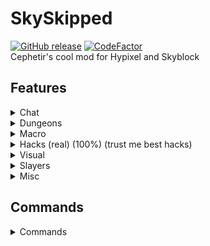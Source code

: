 # SkySkipped
[![GitHub release](https://img.shields.io/github/downloads/Cephetir/SkySkipped/latest/total)](https://github.com/Cephetir/SkySkipped/releases)
[![CodeFactor](https://www.codefactor.io/repository/github/cephetir/skyskipped/badge)](https://www.codefactor.io/repository/github/cephetir/skyskipped)\
Cephetir's cool mod for Hypixel and Skyblock

## Features
<details>
    <summary>Chat</summary>

### Chat
- Party Chat Swapper
    - Automatically swaps between party chat and global chat on leave/join party
- Name Ping
    - Plays sound when someone says your name in chat
</details>

<details>
    <summary>Dungeons</summary>

### Dungeons
- Auto Ghost Block
    - Automatically make ghost block on stairs, upside down stairs, skulls, etc.
- Auto Dungeon Leave/Auto Fragbot Invite
    - Leaves dungeon on its end
- Chest Closer
    - Auto close chests in dungeons and crystal hollows
- Mimic Killed Message On Mimic Death
    - Send mimic death text on it's death
- Rabbit Hat Ping
    - Ping on Watcher cleared
- ESPs
    - Shows esp for players, starred mobs and bats
    - Tracers option
- Admin Room Detection
  - Scans dungeon for admin room
</details>

<details>
    <summary>Macro</summary>

### Macro
- Nether Wart Macro
  - Advanced netherwart macro with many failsafes, webhook and notifications support, ban wave checker, different farm types and more!
- Sugar Cane Macro
  - Advanced sugar cane macro with many failsafes, webhook and notifications support, ban wave checker, different farm types and more!
- Remote Macro Controlling
  - Control macro from anywhere with discord bot
- Farming HUD
  - Render hud with some useful information
</details>

<details>
    <summary>Hacks (real) (100%) (trust me best hacks)</summary>

### Hacks (real) (100%) (trust me best hacks)
- Auto Dojo
  - Modes: Discipline, Force
- Block Ability
    - Blocks any item's ability
- Item Swapper With Custom Keybinds
  - Swaps items in invenory on key press (usefull for armor)
- Fast Break
  - Break additional blocks behind
- Lava Fishing ESP
  - Shows lava fising spots through walls
</details>

<details>
    <summary>Visual</summary>

### Visual
- Hide Pet's Candies
    - Hides pet's candies counter in tooltip
- Pets Overlay
    - Good-looking overlay for pets menu
    - Aura option (auto gift collect)
- Highlight Presents in Jerry Workshop
    - Highlight presents in Jerry Workshop
- Perspective Toggle
    - Activates 3rd perspective on key
- Delight Locked Gemstone Slots in AH
  - Make items with locked gemstone slots darker in ah
- Custom Scoreboard
    - Draw custom cool scoreboard instead of vanilla
- Remove Red Numbers In Scoreboard
- Trail
  - Render trail behind player when moving
</details>

<details>
    <summary>Slayers</summary>

### Slayers
- Auto Maddox Phone
  - Auto open batphone on boss kill or on message in chat
</details>

<details>
    <summary>Misc</summary>

### Misc
- Auto Stop Fly
  - Stop flying on private island when spawned with soup
- Cookie Clicker
  - Obviously auto cookie clicker
</details>

## Commands
<details>
    <summary>Commands</summary>

- /sm or /sm gui - Open config gui
- /sm keybind or /sm kb - Epic item swapper
- /sm pet [pet index] - Auto select pet very fast
- /sm keybinds or /sm kb - Open keybinds GUI
- /sm trail [particle name] - Set particle for Trail feature
- /sm hud - Open hud editor GUI
- /sm hotbars or /sm hb [save|select|remove|list] [preset name] - Save, select or remove hotbar preset
- /sm reload - Reload cosmetics and custom names
- /sm github - Open official github page
- /sm help - Show all commands list
</details>